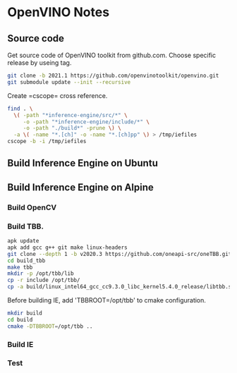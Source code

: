 # OpenVINO Notes

## Source code

Get source code of OpenVINO toolkit from github.com. Choose specific release by useing tag.

```bash
git clone -b 2021.1 https://github.com/openvinotoolkit/openvino.git
git submodule update --init --recursive
```

Create =cscope= cross reference.

```bash
find . \
  \( -path "*inference-engine/src/*" \
     -o -path "*inference-engine/include/*" \
     -o -path "./build*" -prune \) \
  -a \( -name "*.[ch]" -o -name "*.[ch]pp" \) > /tmp/iefiles
cscope -b -i /tmp/iefiles
```

## Build Inference Engine on Ubuntu

## Build Inference Engine on Alpine

### Build OpenCV

### Build TBB.
```bash
apk update
apk add gcc g++ git make linux-headers
git clone --depth 1 -b v2020.3 https://github.com/oneapi-src/oneTBB.git build_tbb
cd build_tbb
make tbb
mkdir -p /opt/tbb/lib
cp -r include /opt/tbb/
cp -a build/linux_intel64_gcc_cc9.3.0_libc_kernel5.4.0_release/libtbb.so* /opt/tbb/lib/
```

Before building IE, add 'TBBROOT=/opt/tbb' to cmake configuration.
```bash
mkdir build
cd build
cmake -DTBBROOT=/opt/tbb ..
```

### Build IE

### Test
